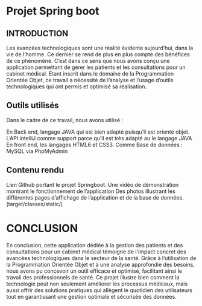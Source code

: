 # Projet Spring boot

## INTRODUCTION

Les avancées technologiques sont une réalité évidente aujourd’hui, dans la vie de l’homme. Ce dernier se rend de plus en plus compte des bénéfices de ce phénomène. C’est dans ce sens que nous avons conçu une application permettant de gérer les patients et les consultations pour un cabinet médical. Etant inscrit dans le domaine de la Programmation Orientée Objet, ce travail a nécessité de l’analyse et l’usage d’outils technologiques qui ont permis et optimisé sa réalisation.


## Outils utilisés
 

Dans le cadre de ce travail, nous avons utilisé :

En Back end, langage JAVA qui est bien adapté puisqu’il est orienté objet.
L’API intelliJ comme support parce qu’il est très adapté au le langage JAVA
En front end, les langages HTML6 et CSS3.
Comme Base de données : MySQL via PhpMyAdmin
 

## Contenu rendu
 

Lien Github portant le projet Springboot.
Une vidéo de démonstration montrant le fonctionnement de l’application
Des photos illustrant les différentes pages d’affichage de l’application et de la base de données.
 (target/classes/static/)

# CONCLUSION

En conclusion, cette application dédiée à la gestion des patients et des consultations pour un cabinet médical témoigne de l'impact concret des avancées technologiques dans le secteur de la santé. Grâce à l’utilisation de la Programmation Orientée Objet et à une analyse approfondie des besoins, nous avons pu concevoir un outil efficace et optimisé, facilitant ainsi le travail des professionnels de santé. Ce projet illustre bien comment la technologie peut non seulement améliorer les processus médicaux, mais aussi offrir des solutions pratiques qui allègent le quotidien des utilisateurs tout en garantissant une gestion optimale et sécurisée des données.
